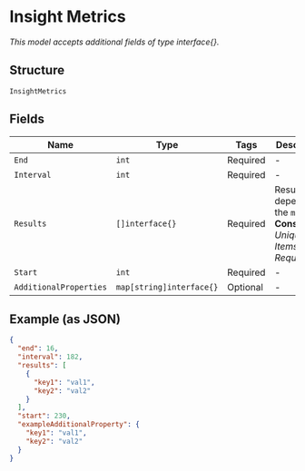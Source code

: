
# Insight Metrics

*This model accepts additional fields of type interface{}.*

## Structure

`InsightMetrics`

## Fields

| Name | Type | Tags | Description |
|  --- | --- | --- | --- |
| `End` | `int` | Required | - |
| `Interval` | `int` | Required | - |
| `Results` | `[]interface{}` | Required | Results depends on the `metric`<br>**Constraints**: *Unique Items Required* |
| `Start` | `int` | Required | - |
| `AdditionalProperties` | `map[string]interface{}` | Optional | - |

## Example (as JSON)

```json
{
  "end": 16,
  "interval": 182,
  "results": [
    {
      "key1": "val1",
      "key2": "val2"
    }
  ],
  "start": 230,
  "exampleAdditionalProperty": {
    "key1": "val1",
    "key2": "val2"
  }
}
```

